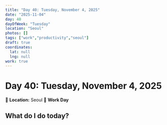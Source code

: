```yaml
---
title: "Day 40: Tuesday, November 4, 2025"
date: "2025-11-04"
day: 40
dayOfWeek: "Tuesday"
location: "Seoul"
photos: []
tags: ["work","productivity","seoul"]
draft: true
coordinates:
  lat: null
  lng: null
work: true
---
```

# Day 40: Tuesday, November 4, 2025

📍 **Location:** Seoul
💼 **Work Day**

## What do I do today?


